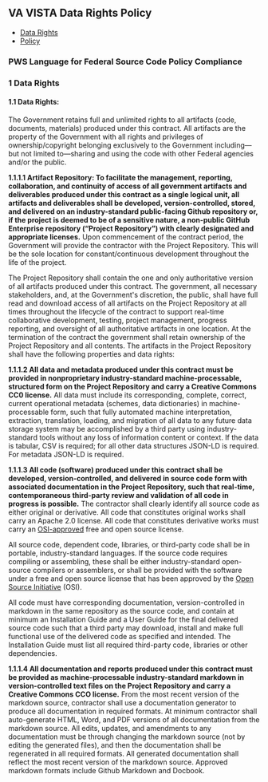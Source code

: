 ## VA VISTA Data Rights Policy

* [Data Rights](https://github.com/vistadataproject/documents/blob/master/Submissions/src/VistAMetadata-2015-12-09-PWS.md#data-rights)
* [Policy](https://github.com/vistadataproject/documents/blob/master/Submissions/src/VistAMetadata-2015-12-09-PWS.pdf)

### PWS Language for Federal Source Code Policy Compliance

### 1 Data Rights

#### 1.1 Data Rights: 
The Government retains full and unlimited rights to all artifacts (code, documents, materials) produced under this contract.  All artifacts are the property of the Government with all rights and privileges of ownership/copyright belonging exclusively to the Government including—but not limited to—sharing and using the code with other Federal agencies and/or the public.

**1.1.1.1 Artifact Repository: To facilitate the management, reporting, collaboration, and continuity of access of all government artifacts and deliverables produced under this contract as a single logical unit, all artifacts and deliverables shall be developed, version-controlled, stored, and delivered on an industry-standard public-facing Github repository or,  if the project is deemed to be of a sensitive nature, a non-public GitHub Enterprise repository (“Project Repository”) with clearly designated and appropriate licenses.**  Upon commencement of the contract period, the Government will provide the contractor with the Project Repository.  This will be the sole location for constant/continuous development throughout the life of the project.  

The Project Repository shall contain the one and only authoritative version of all artifacts produced under this contract. The government, all necessary stakeholders, and, at the Government's discretion, the public, shall have full read and download access of all artifacts on the Project Repository at all times throughout the lifecycle of the contract to support real-time collaborative development, testing, project management, progress reporting, and oversight of all authoritative artifacts in one location. At the termination of the contract the government shall retain ownership of the Project Repository and all contents.  The artifacts in the Project Repository shall have the following properties and data rights:

**1.1.1.2 All data and metadata produced under this contract must be provided in nonproprietary industry-standard machine-processable, structured form on the Project Repository and carry a Creative Commons CC0 license.** All data must include its corresponding, complete, correct, current operational metadata (schemes, data dictionaries) in machine-processable form, such that fully automated machine interpretation, extraction, translation, loading, and migration of all data to any future data storage system may be accomplished by a third party using industry-standard tools without any loss of information content or context.  If the data is tabular, CSV is required; for all other data structures JSON-LD is required. For metadata JSON-LD is required.

**1.1.1.3 All code (software) produced under this contract shall be developed, version-controlled, and delivered in source code form with associated documentation in the Project Repository, such that real-time, contemporaneous third-party review and validation of all code in progress is possible.**  The contractor shall clearly identify all source code as either original or derivative. All code that constitutes original works shall carry an Apache 2.0 license.  All code that constitutes derivative works must carry an [OSI-approved](https://opensource.org/licenses) free and open source license. 

All source code, dependent code, libraries, or third-party code shall be in portable, industry-standard languages. If the source code requires compiling or assembling, these shall be either industry-standard open-source compilers or assemblers, or shall be provided with the software under a free and open source license that has been approved by the [Open Source Initiative](https://opensource.org/licenses) (OSI). 

All code must have corresponding documentation, version-controlled in markdown in the same repository as the source code, and contain at minimum an Installation Guide and a User Guide for the final delivered source code such that a third party may download, install and make full functional use of the delivered code as specified and intended.  The Installation Guide must list all required third-party code, libraries or other dependencies. 

**1.1.1.4  All documentation and reports produced under this contract must be provided as machine-processable industry-standard markdown in version-controlled text files on the Project Repository and carry a Creative Commons CCO license.**  From the most recent version of the markdown source, contractor shall use a documentation generator to produce all documentation in required formats. At minimum contractor shall auto-generate HTML, Word, and PDF versions of all documentation from the markdown source.  All edits, updates, and amendments to any documentation must be through changing the markdown source (not by editing the generated files), and then the documentation shall be regenerated in all required formats. All generated documentation shall reflect the most recent version of the markdown source.  Approved markdown formats include Github Markdown and Docbook. 

